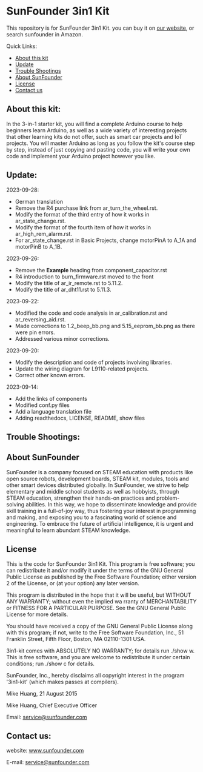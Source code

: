 # SunFounder 3in1 Kit
This repository is for SunFounder 3in1 Kit. you can buy it on [our website](https://www.sunfounder.com/), or search sunfounder in Amazon.

Quick Links:

 * [About this kit](#about_this_kit)
 * [Update](#update)
 * [Trouble Shootings](#trouble)
 * [About SunFounder](#about_sunfounder)
 * [License](#license)
 * [Contact us](#contact_us)

<a id="about_this_kit"></a>
## About this kit:

In the 3-in-1 starter kit, you will find a complete Arduino course to help beginners learn Arduino, as well as a wide variety of interesting projects that other learning kits do not offer, such as smart car projects and IoT projects. You will master Arduino as long as you follow the kit's course step by step, instead of just copying and pasting code, you will write your own code and implement your Arduino project however you like.


<a id="update"></a>
## Update:
2023-09-28:
- German translation
- Remove the R4 purchase link from ar_turn_the_wheel.rst.
- Modify the format of the third entry of how it works in ar_state_change.rst.
- Modify the format of the fourth item of how it works in ar_high_rem_alarm.rst.
- For ar_state_change.rst in Basic Projects, change motorPinA to A_1A and motorPinB to A_1B.

2023-09-26:
- Remove the **Example** heading from component_capacitor.rst
- R4 introduction to burn_firmware.rst moved to the front
- Modify the title of ar_ir_remote.rst to 5.11.2.
- Modify the title of ar_dht11.rst to 5.11.3.

2023-09-22:
- Modified the code and code analysis in ar_calibration.rst and ar_reversing_aid.rst.
- Made corrections to 1.2_beep_bb.png and 5.15_eeprom_bb.png as there were pin errors.
- Addressed various minor corrections.

2023-09-20:
- Modify the description and code of projects involving libraries.
- Update the wiring diagram for L9110-related projects.
- Correct other known errors.

2023-09-14:
- Add the links of components
- Modified conf.py files
- Add a language translation file
- Adding readthedocs, LICENSE, README, show files

<a id="trouble"></a>
## Trouble Shootings:

<a id="about_sunfounder"></a>
## About SunFounder
SunFounder is a company focused on STEAM education with products like open source robots, development boards, STEAM kit, modules, tools and other smart devices distributed globally. In SunFounder, we strive to help elementary and middle school students as well as hobbyists, through STEAM education, strengthen their hands-on practices and problem-solving abilities. In this way, we hope to disseminate knowledge and provide skill training in a full-of-joy way, thus fostering your interest in programming and making, and exposing you to a fascinating world of science and engineering. To embrace the future of artificial intelligence, it is urgent and meaningful to learn abundant STEAM knowledge.

<a id="license"></a>
## License
This is the code for SunFounder 3in1 Kit.
This program is free software; you can redistribute it and/or modify it under the terms of the GNU General Public License as published by the Free Software Foundation; either version 2 of the License, or (at your option) any later version.

This program is distributed in the hope that it will be useful, but WITHOUT ANY WARRANTY; without even the implied wa rranty of MERCHANTABILITY or FITNESS FOR A PARTICULAR PURPOSE. See the GNU General Public License for more details.

You should have received a copy of the GNU General Public License along with this program; if not, write to the Free Software Foundation, Inc., 51 Franklin Street, Fifth Floor, Boston, MA 02110-1301 USA.

3in1-kit comes with ABSOLUTELY NO WARRANTY; for details run ./show w. This is free software, and you are welcome to redistribute it under certain conditions; run ./show c for details.

SunFounder, Inc., hereby disclaims all copyright interest in the program '3in1-kit' (which makes passes at compilers).

Mike Huang, 21 August 2015

Mike Huang, Chief Executive Officer

Email: service@sunfounder.com

<a id="contact_us"></a>
## Contact us:
website:
    www.sunfounder.com

E-mail:
    service@sunfounder.com
